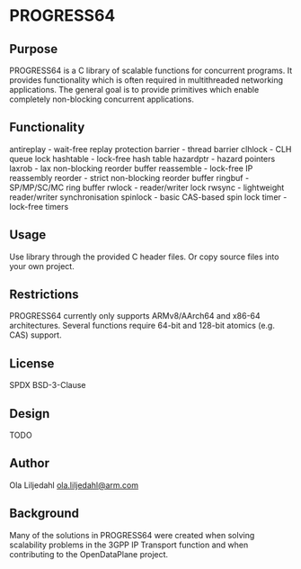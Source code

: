 PROGRESS64
==============

Purpose
--------------
PROGRESS64 is a C library of scalable functions for concurrent programs. It
provides functionality which is often required in multithreaded networking
applications. The general goal is to provide primitives which enable
completely non-blocking concurrent applications.

Functionality
-------------
antireplay - wait-free replay protection
barrier - thread barrier
clhlock - CLH queue lock
hashtable - lock-free hash table
hazardptr - hazard pointers
laxrob - lax non-blocking reorder buffer
reassemble - lock-free IP reassembly
reorder - strict non-blocking reorder buffer
ringbuf - SP/MP/SC/MC ring buffer
rwlock - reader/writer lock
rwsync - lightweight reader/writer synchronisation
spinlock - basic CAS-based spin lock
timer - lock-free timers

Usage
--------------
Use library through the provided C header files. Or copy source files into
your own project.

Restrictions
--------------
PROGRESS64 currently only supports ARMv8/AArch64 and x86-64 architectures.
Several functions require 64-bit and 128-bit atomics (e.g. CAS) support.

License
--------------
SPDX BSD-3-Clause

Design
--------------
TODO

Author
--------------
Ola Liljedahl ola.liljedahl@arm.com

Background
--------------
Many of the solutions in PROGRESS64 were created when solving scalability
problems in the 3GPP IP Transport function and when contributing to the
OpenDataPlane project.
